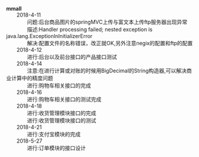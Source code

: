 **mmall**<br>
&emsp;&emsp;2018-4-11<br>
&emsp;&emsp;&emsp;&emsp;问题:后台商品图片的springMVC上传与富文本上传ftp服务器出现异常<br>
&emsp;&emsp;&emsp;&emsp;描述:Handler processing failed; nested exception is java.lang.ExceptionInInitializerError<br>
&emsp;&emsp;&emsp;&emsp;解决:配置文件的名称错误，改正就OK,另外注意negix的配置和ftp的配置<br>
&emsp;&emsp;2018-4-12<br>
&emsp;&emsp;&emsp;&emsp;进行:后台以及前台接口的产品接口测试<br>
&emsp;&emsp;2018-4-14<br>
&emsp;&emsp;&emsp;&emsp;注意:在进行计算或对账的时候用BigDecimal的String构造器,可以解决商业计算中的精度问题<br>
&emsp;&emsp;&emsp;&emsp;进行:购物车相关接口的完成<br>
&emsp;&emsp;2018-4-16<br>
&emsp;&emsp;&emsp;&emsp;进行:购物车相关接口的测试完成<br>
&emsp;&emsp;2018-4-18<br>
&emsp;&emsp;&emsp;&emsp;进行:收货管理模块接口的完成<br>
&emsp;&emsp;&emsp;&emsp;进行:收货管理模块接口的测试<br>
&emsp;&emsp;2018-4-21<br>
&emsp;&emsp;&emsp;&emsp;进行:支付宝模块的完成<br>
&emsp;&emsp;2018-5-27<br>
&emsp;&emsp;&emsp;&emsp;进行:订单模块的接口设计<br>
